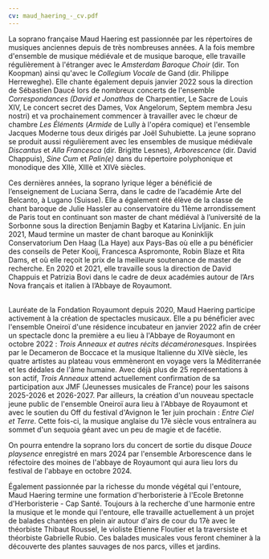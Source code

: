 ```yaml
---
cv: maud_haering_-_cv.pdf
---
```

La soprano française Maud Haering est passionnée par les répertoires de musiques anciennes depuis de très nombreuses années. A la fois membre d'ensemble de musique médiévale et de musique baroque, elle travaille régulièrement à l'étranger avec le *Amsterdam Baroque Choir* (dir. Ton Koopman) ainsi qu'avec le *Collegium Vocale* de Gand (dir. Philippe Herreweghe). Elle chante également depuis janvier 2022 sous la direction de Sébastien Daucé lors de nombreux concerts de l'ensemble *Correspondances (David et Jonathas* de Charpentier, Le Sacre de Louis XIV, Le concert secret des Dames, Vox Angelorum, Septem membra Jesu nostri) et va prochainement commencer à travailler avec le chœur de chambre *Les Éléments* (*Armide* de Lully à l'opéra comique) et l'ensemble Jacques Moderne tous deux dirigés par Joël Suhubiette. La jeune soprano se produit aussi régulièrement avec les ensembles de musique médiévale *Discantus* et *Alla Francesca* (dir. Brigitte Lesnes), *Arborescence* (dir. David Chappuis), *Sine Cum* et *Palin(e)* dans du répertoire polyphonique et monodique des XIIè, XIIIè et XIVè siècles. 

Ces dernières années, la soprano lyrique léger a bénéficié de l’enseignement de Luciana Serra, dans le cadre de l’académie Arte del Belcanto, à Lugano (Suisse). Elle a également été élève de la classe de chant baroque de Julie Hassler au conservatoire du 11ème arrondissement de Paris tout en continuant son master de chant médiéval à l’université de la Sorbonne sous la direction Benjamin Bagby et Katarina Livljanic. En juin 2021, Maud termine un master de chant baroque au Koninklijk Conservatorium Den Haag (La Haye) aux Pays-Bas où elle a pu bénéficier des conseils de Peter Kooij, Francesca Aspromonte, Robin Blaze et Rita Dams, et où elle reçoit le prix de la meilleure soutenance de master de recherche. En 2020 et 2021, elle travaille sous la direction de David Chappuis et Patrizia Bovi dans le cadre de deux académies autour de l’Ars Nova français et italien à l’Abbaye de Royaumont.

\
Lauréate de la Fondation Royaumont depuis 2020, Maud Haering participe activement à la création de spectacles musicaux. Elle a pu bénéficier avec l'ensemble Oneiroï d'une résidence incubateur en janvier 2022 afin de créer un spectacle donc la première a eu lieu à l'Abbaye de Royaumont en octobre 2022 : *Trois Anneaux et autres récits décaméronesques*. Inspirées par le Decameron de Boccace et la musique Italienne du XIVè siècle, les quatre artistes au plateau vous emmèneront en voyage vers la Méditerranée et les dédales de l'âme humaine. Avec déjà plus de 25 représentations à son actif, *Trois Anneaux* attend actuellement confirmation de sa participation aux JMF (Jeunesses musicales de France) pour les saisons 2025-2026 et 2026-2027. Par ailleurs, la création d'un nouveau spectacle jeune public de l'ensemble Oneiroï aura lieu à l'Abbaye de Royaumont et avec le soutien du Off du festival d'Avignon le 1er juin prochain : *Entre Ciel et Terre*. Cette fois-ci, la musique anglaise du 17è siècle vous entraînera au sommet d'un sequoia géant avec un peu de magie et de facétie. 

On pourra entendre la soprano lors du concert de sortie du disque *Douce playsence* enregistré en mars 2024 par l'ensemble Arborescence dans le réfectoire des moines de l'abbaye de Royaumont qui aura lieu lors du festival de l'abbaye en octobre 2024. 

Également passionnée par la richesse du monde végétal qui l'entoure, Maud Haering termine une formation d'herboristerie à l'Ecole Bretonne d'Herboristerie - Cap Santé. Toujours à la recherche d'une harmonie entre la musique et le monde qui l'entoure, elle travaille actuellement à un projet de balades chantées en plein air autour d'airs de cour du 17è avec le théorbiste Thibaut Roussel, le violiste Etienne Floutier et la traversiste et théorbiste Gabrielle Rubio. Ces balades musicales vous feront cheminer à la découverte des plantes sauvages de nos parcs, villes et jardins.